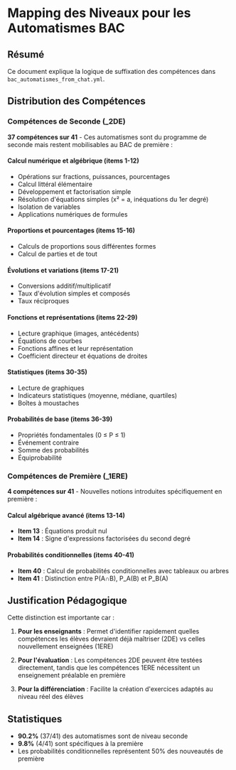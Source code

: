 # Mapping des Niveaux pour les Automatismes BAC

## Résumé
Ce document explique la logique de suffixation des compétences dans `bac_automatismes_from_chat.yml`.

## Distribution des Compétences

### Compétences de Seconde (_2DE)
**37 compétences sur 41** - Ces automatismes sont du programme de seconde mais restent mobilisables au BAC de première :

#### Calcul numérique et algébrique (items 1-12)
- Opérations sur fractions, puissances, pourcentages
- Calcul littéral élémentaire
- Développement et factorisation simple
- Résolution d'équations simples (x² = a, inéquations du 1er degré)
- Isolation de variables
- Applications numériques de formules

#### Proportions et pourcentages (items 15-16)
- Calculs de proportions sous différentes formes
- Calcul de parties et de tout

#### Évolutions et variations (items 17-21)
- Conversions additif/multiplicatif
- Taux d'évolution simples et composés
- Taux réciproques

#### Fonctions et représentations (items 22-29)
- Lecture graphique (images, antécédents)
- Équations de courbes
- Fonctions affines et leur représentation
- Coefficient directeur et équations de droites

#### Statistiques (items 30-35)
- Lecture de graphiques
- Indicateurs statistiques (moyenne, médiane, quartiles)
- Boîtes à moustaches

#### Probabilités de base (items 36-39)
- Propriétés fondamentales (0 ≤ P ≤ 1)
- Événement contraire
- Somme des probabilités
- Équiprobabilité

### Compétences de Première (_1ERE)
**4 compétences sur 41** - Nouvelles notions introduites spécifiquement en première :

#### Calcul algébrique avancé (items 13-14)
- **Item 13** : Équations produit nul
- **Item 14** : Signe d'expressions factorisées du second degré

#### Probabilités conditionnelles (items 40-41)
- **Item 40** : Calcul de probabilités conditionnelles avec tableaux ou arbres
- **Item 41** : Distinction entre P(A∩B), P_A(B) et P_B(A)

## Justification Pédagogique

Cette distinction est importante car :

1. **Pour les enseignants** : Permet d'identifier rapidement quelles compétences les élèves devraient déjà maîtriser (2DE) vs celles nouvellement enseignées (1ERE)

2. **Pour l'évaluation** : Les compétences 2DE peuvent être testées directement, tandis que les compétences 1ERE nécessitent un enseignement préalable en première

3. **Pour la différenciation** : Facilite la création d'exercices adaptés au niveau réel des élèves

## Statistiques
- **90.2%** (37/41) des automatismes sont de niveau seconde
- **9.8%** (4/41) sont spécifiques à la première
- Les probabilités conditionnelles représentent 50% des nouveautés de première
